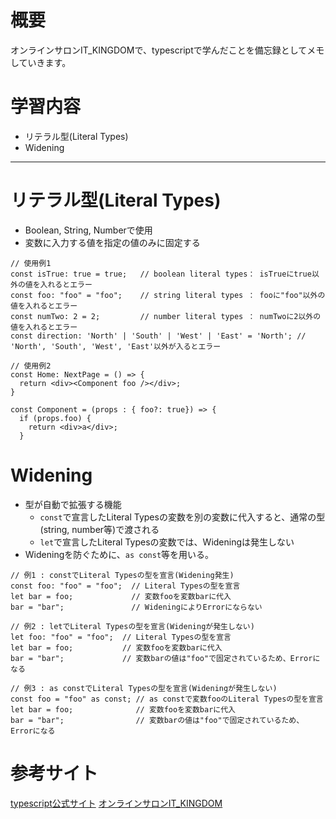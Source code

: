 <!--
title:   【typescript入門3】Literal Types・Wideningの概念
tags:    TypeScript,it_kingdom,widening,リテラル型
id:      f6f2405dba4570638228
private: false
-->
# 概要
オンラインサロンIT_KINGDOMで、typescriptで学んだことを備忘録としてメモしていきます。

# 学習内容
- リテラル型(Literal Types)
- Widening

---
# リテラル型(Literal Types)
- Boolean, String, Numberで使用
- 変数に入力する値を指定の値のみに固定する

```
// 使用例1
const isTrue: true = true;   // boolean literal types： isTrueにtrue以外の値を入れるとエラー
const foo: "foo" = "foo";    // string literal types ： fooに"foo"以外の値を入れるとエラー
const numTwo: 2 = 2;         // number literal types ： numTwoに2以外の値を入れるとエラー
const direction: 'North' | 'South' | 'West' | 'East' = 'North'; // 'North', 'South', 'West', 'East'以外が入るとエラー
```

```
// 使用例2
const Home: NextPage = () => {
  return <div><Component foo /></div>;
}

const Component = (props : { foo?: true}) => {
  if (props.foo) {
    return <div>a</div>;
  }
```

# Widening
- 型が自動で拡張する機能
    - `const`で宣言したLiteral Typesの変数を別の変数に代入すると、通常の型(string, number等)で渡される
    - `let`で宣言したLiteral Typesの変数では、Wideningは発生しない
- Wideningを防ぐために、`as const`等を用いる。

```
// 例1 : constでLiteral Typesの型を宣言(Widening発生)
const foo: "foo" = "foo";  // Literal Typesの型を宣言
let bar = foo;             // 変数fooを変数barに代入
bar = "bar";               // WideningによりErrorにならない
```

```
// 例2 : letでLiteral Typesの型を宣言(Wideningが発生しない)
let foo: "foo" = "foo";  // Literal Typesの型を宣言
let bar = foo;           // 変数fooを変数barに代入
bar = "bar";             // 変数barの値は"foo"で固定されているため、Errorになる
```

```
// 例3 : as constでLiteral Typesの型を宣言(Wideningが発生しない)
const foo = "foo" as const; // as constで変数fooのLiteral Typesの型を宣言
let bar = foo;              // 変数fooを変数barに代入
bar = "bar";                // 変数barの値は"foo"で固定されているため、Errorになる
```

# 参考サイト
[typescript公式サイト](https://typescript-jp.gitbook.io/deep-dive/type-system/literal-types)
[オンラインサロンIT_KINGDOM](https://it-kingdom.com)